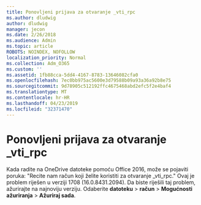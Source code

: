 ```yaml
---
title: Ponovljeni prijava za otvaranje _vti_rpc
ms.author: dludwig
author: dludwig
manager: jecon
ms.date: 2/26/2018
ms.audience: Admin
ms.topic: article
ROBOTS: NOINDEX, NOFOLLOW
localization_priority: Normal
ms.collection: Adm_O365
ms.custom: ''
ms.assetid: 1fb88cca-5dd4-4167-8783-13646082cfa0
ms.openlocfilehash: 7ec0bb975ac5600e3d79588b09a93a36a92b8e75
ms.sourcegitcommit: 9d78905c512192ffc4675468abd2efc5f2e4baf4
ms.translationtype: MT
ms.contentlocale: hr-HR
ms.lasthandoff: 04/23/2019
ms.locfileid: "32371470"
---
```

# <a name="repeated-login-to-open-vtirpc"></a>Ponovljeni prijava za otvaranje _vti_rpc

Kada radite na OneDrive datoteke pomoću Office 2016, može se pojaviti poruka: "Recite nam račun koji želite koristiti za otvaranje _vti_rpc." Ovaj je problem riješen u verziji 1708 (16.0.8431.2094). Da biste riješili taj problem, ažurirajte na najnoviju verziju. Odaberite **datoteku** \> **račun** \> **Mogućnosti ažuriranja** \> **Ažuriraj sada**.
  

